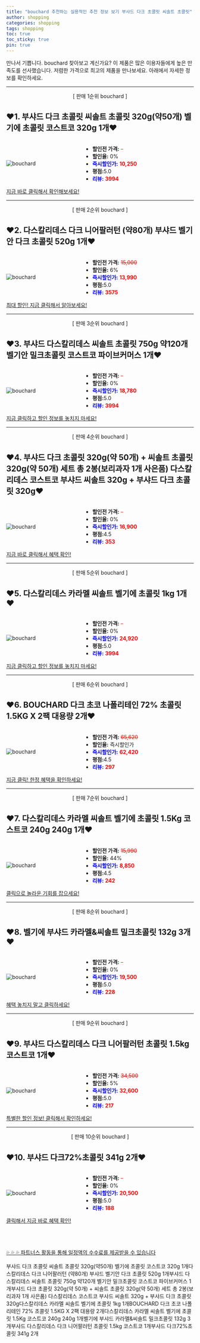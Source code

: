 ```yaml
---
title: "bouchard 추천하는 실용적인 추천 정보 보기 부샤드 다크 초콜릿 씨솔트 초콜릿"
author: shopping
categories: shopping
tags: shopping
toc: true
toc_sticky: true
pin: true
---
```

만나서 기쁩니다. bouchard 찾아보고 계신가요? 이 제품은 많은 이용자들에게 높은 만족도를 선사했습니다. 저렴한 가격으로 최고의 제품을 만나보세요. 아래에서 자세한 정보를 확인하세요.

---
<p class="toplist" style="margin: 0 auto; display: block; width: fit-content;">[ 판매 1순위 bouchard ]</p>

<h2><strong>❤️1. 부샤드 다크 초콜릿 씨솔트 초콜릿 320g(약50개) 벨기에 초콜릿 코스트코 320g 1개❤️</strong></h2>

<div style="display: flex; align-items: center;">
    <div style="flex: 0.4;">
        <img src="https://thumbnail9.coupangcdn.com/thumbnails/remote/230x230ex/image/vendor_inventory/3849/70f40793389e8c135e3035f3e46c9dce2efd86984e7b7c646c697e87de26.jpg" alt="bouchard" style="max-width: 100%;">
    </div>
    <div style="flex: 0.6; margin-left: 10px;">
        <ul>
            <li><strong>할인전 가격:</strong> <del style="color: red;">-</del></li>
            <li><strong>할인율:</strong> 0%</li>
            <li><span style='color:blue'><strong>즉시할인가:</strong></span> <span style='color:red'><strong>10,250</strong></span></li>
            <li><strong>평점:</strong>5.0</li>
            <li><span style='color:blue'><strong>리뷰:</strong></span> <span style='color:red'><strong>3994</strong></span></li>
        </ul>
    </div>
</div>
<div class="center">
    <a href="https://selin100587.github.io?lptag=AF9450613&subid=githubio&pageKey=8158703290&traceid=V0-153&itemId=11779059059&vendorItemId=90148838427" class="myButton">
        지금 바로 클릭해서 확인해보세요!
    </a>
</div>


---
<p class="toplist" style="margin: 0 auto; display: block; width: fit-content;">[ 판매 2순위 bouchard ]</p>

<h2><strong>❤️2. 다스칼리데스 다크 니어팔러턴 (약80개) 부샤드 벨기안 다크 초콜릿 520g 1개❤️</strong></h2>

<div style="display: flex; align-items: center;">
    <div style="flex: 0.4;">
        <img src="https://thumbnail6.coupangcdn.com/thumbnails/remote/230x230ex/image/vendor_inventory/05e0/c9f16fff963788c355faa498194a4b44e8f54fe0e94265e06ebd1e528e5d.jpg" alt="bouchard" style="max-width: 100%;">
    </div>
    <div style="flex: 0.6; margin-left: 10px;">
        <ul>
            <li><strong>할인전 가격:</strong> <del style="color: red;">15,000</del></li>
            <li><strong>할인율:</strong> 6%</li>
            <li><span style='color:blue'><strong>즉시할인가:</strong></span> <span style='color:red'><strong>13,990</strong></span></li>
            <li><strong>평점:</strong>5.0</li>
            <li><span style='color:blue'><strong>리뷰:</strong></span> <span style='color:red'><strong>3575</strong></span></li>
        </ul>
    </div>
</div>
<div class="center">
    <a href="https://selin100587.github.io?lptag=AF9450613&subid=githubio&pageKey=8168223189&traceid=V0-153&itemId=15252310818&vendorItemId=90175878119" class="myButton">
        최대 할인! 지금 클릭해서 알아보세요!
    </a>
</div>


---
<p class="toplist" style="margin: 0 auto; display: block; width: fit-content;">[ 판매 3순위 bouchard ]</p>

<h2><strong>❤️3. 부샤드 다스칼리데스 씨솔트 초콜릿 750g 약120개 벨기안 밀크초콜릿 코스트코 파이브커머스 1개❤️</strong></h2>

<div style="display: flex; align-items: center;">
    <div style="flex: 0.4;">
        <img src="https://thumbnail9.coupangcdn.com/thumbnails/remote/230x230ex/image/vendor_inventory/3849/70f40793389e8c135e3035f3e46c9dce2efd86984e7b7c646c697e87de26.jpg" alt="bouchard" style="max-width: 100%;">
    </div>
    <div style="flex: 0.6; margin-left: 10px;">
        <ul>
            <li><strong>할인전 가격:</strong> <del style="color: red;">-</del></li>
            <li><strong>할인율:</strong> 0%</li>
            <li><span style='color:blue'><strong>즉시할인가:</strong></span> <span style='color:red'><strong>18,780</strong></span></li>
            <li><strong>평점:</strong>5.0</li>
            <li><span style='color:blue'><strong>리뷰:</strong></span> <span style='color:red'><strong>3994</strong></span></li>
        </ul>
    </div>
</div>
<div class="center">
    <a href="https://selin100587.github.io?lptag=AF9450613&subid=githubio&pageKey=8158703290&traceid=V0-153&itemId=10592003809&vendorItemId=90148803000" class="myButton">
        지금 클릭하고 할인 정보를 놓치지 마세요!
    </a>
</div>


---
<p class="toplist" style="margin: 0 auto; display: block; width: fit-content;">[ 판매 4순위 bouchard ]</p>

<h2><strong>❤️4. 부샤드 다크 초콜릿 320g(약 50개) + 씨솔트 초콜릿 320g(약 50개) 세트 총 2봉(보리과자 1개 사은품) 다스칼리데스 코스트코 부샤드 씨솔트 320g + 부샤드 다크 초콜릿 320g❤️</strong></h2>

<div style="display: flex; align-items: center;">
    <div style="flex: 0.4;">
        <img src="https://thumbnail9.coupangcdn.com/thumbnails/remote/230x230ex/image/vendor_inventory/4bb5/e3c924a245296f9a1236e183fb474362dbf776263893cc11e047a9961903.jpg" alt="bouchard" style="max-width: 100%;">
    </div>
    <div style="flex: 0.6; margin-left: 10px;">
        <ul>
            <li><strong>할인전 가격:</strong> <del style="color: red;">-</del></li>
            <li><strong>할인율:</strong> 0%</li>
            <li><span style='color:blue'><strong>즉시할인가:</strong></span> <span style='color:red'><strong>16,900</strong></span></li>
            <li><strong>평점:</strong>4.5</li>
            <li><span style='color:blue'><strong>리뷰:</strong></span> <span style='color:red'><strong>353</strong></span></li>
        </ul>
    </div>
</div>
<div class="center">
    <a href="https://selin100587.github.io?lptag=AF9450613&subid=githubio&pageKey=6950060423&traceid=V0-153&itemId=16882229269&vendorItemId=83230892059" class="myButton">
        지금 바로 클릭해서 혜택 확인!
    </a>
</div>


---
<p class="toplist" style="margin: 0 auto; display: block; width: fit-content;">[ 판매 5순위 bouchard ]</p>

<h2><strong>❤️5. 다스칼리데스 카라멜 씨솔트 벨기에 초콜릿 1kg 1개❤️</strong></h2>

<div style="display: flex; align-items: center;">
    <div style="flex: 0.4;">
        <img src="https://thumbnail8.coupangcdn.com/thumbnails/remote/230x230ex/image/vendor_inventory/9d48/9631c6e021f15e1c7ff3d8dc2f6751d9165d9fb275582b9c310e2e860478.jpg" alt="bouchard" style="max-width: 100%;">
    </div>
    <div style="flex: 0.6; margin-left: 10px;">
        <ul>
            <li><strong>할인전 가격:</strong> <del style="color: red;">-</del></li>
            <li><strong>할인율:</strong> 0%</li>
            <li><span style='color:blue'><strong>즉시할인가:</strong></span> <span style='color:red'><strong>24,920</strong></span></li>
            <li><strong>평점:</strong>5.0</li>
            <li><span style='color:blue'><strong>리뷰:</strong></span> <span style='color:red'><strong>3994</strong></span></li>
        </ul>
    </div>
</div>
<div class="center">
    <a href="https://selin100587.github.io?lptag=AF9450613&subid=githubio&pageKey=8158703290&traceid=V0-153&itemId=23287572553&vendorItemId=88849456143" class="myButton">
        지금 클릭하고 할인 정보를 놓치지 마세요!
    </a>
</div>


---
<p class="toplist" style="margin: 0 auto; display: block; width: fit-content;">[ 판매 6순위 bouchard ]</p>

<h2><strong>❤️6. BOUCHARD 다크 초코 나폴리테인 72% 초콜릿 1.5KG X 2팩 대용량 2개❤️</strong></h2>

<div style="display: flex; align-items: center;">
    <div style="flex: 0.4;">
        <img src="https://thumbnail10.coupangcdn.com/thumbnails/remote/230x230ex/image/vendor_inventory/f022/096e646e76209eff0f0b7d01c4b5ba030436b659df5a69fc535deaf4d3ad.png" alt="bouchard" style="max-width: 100%;">
    </div>
    <div style="flex: 0.6; margin-left: 10px;">
        <ul>
            <li><strong>할인전 가격:</strong> <del style="color: red;">65,620</del></li>
            <li><strong>할인율:</strong> 즉시할인가</li>
            <li><span style='color:blue'><strong>즉시할인가:</strong></span> <span style='color:red'><strong>62,420</strong></span></li>
            <li><strong>평점:</strong>4.5</li>
            <li><span style='color:blue'><strong>리뷰:</strong></span> <span style='color:red'><strong>297</strong></span></li>
        </ul>
    </div>
</div>
<div class="center">
    <a href="https://selin100587.github.io?lptag=AF9450613&subid=githubio&pageKey=7809519548&traceid=V0-153&itemId=12674846745&vendorItemId=90532714143" class="myButton">
        지금 클릭! 한정 혜택을 확인하세요!
    </a>
</div>


---
<p class="toplist" style="margin: 0 auto; display: block; width: fit-content;">[ 판매 7순위 bouchard ]</p>

<h2><strong>❤️7. 다스칼리데스 카라멜 씨솔트 벨기에 초콜릿 1.5Kg 코스트코 240g 240g 1개❤️</strong></h2>

<div style="display: flex; align-items: center;">
    <div style="flex: 0.4;">
        <img src="https://thumbnail7.coupangcdn.com/thumbnails/remote/230x230ex/image/vendor_inventory/79a8/6fd5af9dcfc5d534e3268ba11fbba1c9639a21e9e71f91218e16dc07a254.jpg" alt="bouchard" style="max-width: 100%;">
    </div>
    <div style="flex: 0.6; margin-left: 10px;">
        <ul>
            <li><strong>할인전 가격:</strong> <del style="color: red;">15,990</del></li>
            <li><strong>할인율:</strong> 44%</li>
            <li><span style='color:blue'><strong>즉시할인가:</strong></span> <span style='color:red'><strong>8,850</strong></span></li>
            <li><strong>평점:</strong>4.5</li>
            <li><span style='color:blue'><strong>리뷰:</strong></span> <span style='color:red'><strong>242</strong></span></li>
        </ul>
    </div>
</div>
<div class="center">
    <a href="https://selin100587.github.io?lptag=AF9450613&subid=githubio&pageKey=8209994940&traceid=V0-153&itemId=16410166851&vendorItemId=89215894813" class="myButton">
        클릭으로 놀라운 기회를 잡으세요!
    </a>
</div>


---
<p class="toplist" style="margin: 0 auto; display: block; width: fit-content;">[ 판매 8순위 bouchard ]</p>

<h2><strong>❤️8. 벨기에 부샤드 카라멜&씨솔트 밀크초콜릿 132g 3개❤️</strong></h2>

<div style="display: flex; align-items: center;">
    <div style="flex: 0.4;">
        <img src="https://thumbnail9.coupangcdn.com/thumbnails/remote/230x230ex/image/vendor_inventory/36da/795e7de001e0bdfcbd5405e21a67b4e04811f57926edf405d36c7aad8fe7.jpg" alt="bouchard" style="max-width: 100%;">
    </div>
    <div style="flex: 0.6; margin-left: 10px;">
        <ul>
            <li><strong>할인전 가격:</strong> <del style="color: red;">-</del></li>
            <li><strong>할인율:</strong> 0%</li>
            <li><span style='color:blue'><strong>즉시할인가:</strong></span> <span style='color:red'><strong>19,500</strong></span></li>
            <li><strong>평점:</strong>5.0</li>
            <li><span style='color:blue'><strong>리뷰:</strong></span> <span style='color:red'><strong>228</strong></span></li>
        </ul>
    </div>
</div>
<div class="center">
    <a href="https://selin100587.github.io?lptag=AF9450613&subid=githubio&pageKey=8243614405&traceid=V0-153&itemId=18785750054&vendorItemId=85706329755" class="myButton">
        혜택 놓치지 말고 클릭하세요!
    </a>
</div>


---
<p class="toplist" style="margin: 0 auto; display: block; width: fit-content;">[ 판매 9순위 bouchard ]</p>

<h2><strong>❤️9. 부샤드 다스칼리데스 다크 니어팔러턴 초콜릿 1.5kg 코스트코 1개❤️</strong></h2>

<div style="display: flex; align-items: center;">
    <div style="flex: 0.4;">
        <img src="https://thumbnail9.coupangcdn.com/thumbnails/remote/230x230ex/image/vendor_inventory/4250/19756367f4a2422744daa12c560dd039067a99bff2169ec5724218df565b.jpg" alt="bouchard" style="max-width: 100%;">
    </div>
    <div style="flex: 0.6; margin-left: 10px;">
        <ul>
            <li><strong>할인전 가격:</strong> <del style="color: red;">34,500</del></li>
            <li><strong>할인율:</strong> 5%</li>
            <li><span style='color:blue'><strong>즉시할인가:</strong></span> <span style='color:red'><strong>32,600</strong></span></li>
            <li><strong>평점:</strong>5.0</li>
            <li><span style='color:blue'><strong>리뷰:</strong></span> <span style='color:red'><strong>217</strong></span></li>
        </ul>
    </div>
</div>
<div class="center">
    <a href="https://selin100587.github.io?lptag=AF9450613&subid=githubio&pageKey=7991114358&traceid=V0-153&itemId=21567174435&vendorItemId=88619071369" class="myButton">
        특별한 할인 정보! 클릭해서 확인하세요!
    </a>
</div>


---
<p class="toplist" style="margin: 0 auto; display: block; width: fit-content;">[ 판매 10순위 bouchard ]</p>

<h2><strong>❤️10. 부샤드 다크72%초콜릿 341g 2개❤️</strong></h2>

<div style="display: flex; align-items: center;">
    <div style="flex: 0.4;">
        <img src="https://thumbnail7.coupangcdn.com/thumbnails/remote/230x230ex/image/vendor_inventory/7268/b8c727cb611a831096f13d2a1b8c16b10e045f68d31112b26ac08074c405.jpg" alt="bouchard" style="max-width: 100%;">
    </div>
    <div style="flex: 0.6; margin-left: 10px;">
        <ul>
            <li><strong>할인전 가격:</strong> <del style="color: red;">-</del></li>
            <li><strong>할인율:</strong> 0%</li>
            <li><span style='color:blue'><strong>즉시할인가:</strong></span> <span style='color:red'><strong>20,500</strong></span></li>
            <li><strong>평점:</strong>5.0</li>
            <li><span style='color:blue'><strong>리뷰:</strong></span> <span style='color:red'><strong>188</strong></span></li>
        </ul>
    </div>
</div>
<div class="center">
    <a href="https://selin100587.github.io?lptag=AF9450613&subid=githubio&pageKey=4829236341&traceid=V0-153&itemId=23734909054&vendorItemId=90759650677" class="myButton">
        클릭해서 지금 바로 혜택 확인!
    </a>
</div>

<br><br><br>[💦 💦 💦 파트너스 활동을 통해 일정액의 수수료를 제공받을 수 있습니다](https://link.coupang.com/a/bcpT2c)<br><br>부샤드 다크 초콜릿 씨솔트 초콜릿 320g(약50개) 벨기에 초콜릿 코스트코 320g 1개다스칼리데스 다크 니어팔러턴 (약80개) 부샤드 벨기안 다크 초콜릿 520g 1개부샤드 다스칼리데스 씨솔트 초콜릿 750g 약120개 벨기안 밀크초콜릿 코스트코 파이브커머스 1개부샤드 다크 초콜릿 320g(약 50개) + 씨솔트 초콜릿 320g(약 50개) 세트 총 2봉(보리과자 1개 사은품) 다스칼리데스 코스트코 부샤드 씨솔트 320g + 부샤드 다크 초콜릿 320g다스칼리데스 카라멜 씨솔트 벨기에 초콜릿 1kg 1개BOUCHARD 다크 초코 나폴리테인 72% 초콜릿 1.5KG X 2팩 대용량 2개다스칼리데스 카라멜 씨솔트 벨기에 초콜릿 1.5Kg 코스트코 240g 240g 1개벨기에 부샤드 카라멜&씨솔트 밀크초콜릿 132g 3개부샤드 다스칼리데스 다크 니어팔러턴 초콜릿 1.5kg 코스트코 1개부샤드 다크72%초콜릿 341g 2개